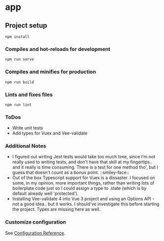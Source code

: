 # app

## Project setup
```
npm install
```

### Compiles and hot-reloads for development
```
npm run serve
```

### Compiles and minifies for production
```
npm run build
```

### Lints and fixes files
```
npm run lint
```

### ToDos
* Write unit tests
* Add types for Vuex and Vee-validate

### Additional Notes
* I figured out writing Jest tests would take too much time, since I'm not really used to writing tests, and don't have that skill at my fingertips.. and it really is time consuming. There is a test for one method tho', but I guess that doesn't count as a bonus point. ::smiley-face::
* Out of the box Typescript support for Vuex is a dissaster. I focused on some, in my opinion, more important things, rather than writing lots of boilerplate code just so I could assign a type to .state (which is by default already well 'protected').
* Installing Vee-validate 4 into Vue 3 project and using an Options API - not a good idea.. but it works. I should've investigate this before starting the project. Types are missing here as well.

### Customize configuration
See [Configuration Reference](https://cli.vuejs.org/config/).